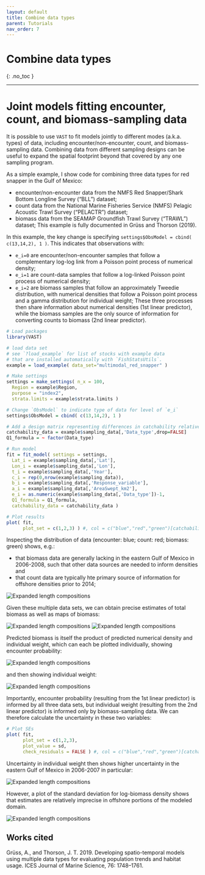 ```yaml
---
layout: default
title: Combine data types
parent: Tutorials
nav_order: 7
---
```


# Combine data types
{: .no_toc }

---

# Joint models fitting encounter, count, and biomass-sampling data

It is possible to use `VAST` to fit models jointly to different modes (a.k.a. types) of data, including encounter/non-encounter, count, and biomass-sampling data.  Combining data from different sampling designs can be useful to expand the spatial footprint beyond that covered by any one sampling program.

As a simple example, I show code for combining three data types for red snapper in the Gulf of Mexico:
* encounter/non-encounter data from the NMFS Red Snapper/Shark Bottom Longline Survey (“BLL”) dataset;
* count data from the National Marine Fisheries Service (NMFS) Pelagic Acoustic Trawl Survey (“PELACTR”) dataset;
* biomass data from the SEAMAP Groundfish Trawl Survey (“TRAWL”) dataset;
This example is fully documented in Grüss and Thorson (2019). 

In this example, the key change is specifying `settings$ObsModel = cbind( c(13,14,2), 1 )`.  This indicates that observations with:
* `e_i=0` are encounter/non-encounter samples that follow a complementary log-log link from a Poisson point process of numerical density;
* `e_i=1` are count-data samples that follow a log-linked Poisson point process of numerical density; 
* `e_i=2` are biomass samples that follow an approximately Tweedie distribution, with numerical densities that follow a Poisson point process and a gamma distribution for individual weight;
These three processes then share information about numerical densities (1st linear predictor), while the biomass samples are the only source of information for converting counts to biomass (2nd linear predictor). 
 

```R
# Load packages
library(VAST)

# load data set
# see `?load_example` for list of stocks with example data
# that are installed automatically with `FishStatsUtils`.
example = load_example( data_set="multimodal_red_snapper" )

# Make settings
settings = make_settings( n_x = 100,
  Region = example$Region,
  purpose = "index2",
  strata.limits = example$strata.limits )

# Change `ObsModel` to indicate type of data for level of `e_i`
settings$ObsModel = cbind( c(13,14,2), 1 )

# Add a design matrix representing differences in catchability relative to a reference (biomass-sampling) gear
catchability_data = example$sampling_data[,'Data_type',drop=FALSE]
Q1_formula = ~ factor(Data_type)

# Run model
fit = fit_model( settings = settings,
  Lat_i = example$sampling_data[,'Lat'],
  Lon_i = example$sampling_data[,'Lon'],
  t_i = example$sampling_data[,'Year'],
  c_i = rep(0,nrow(example$sampling_data)),
  b_i = example$sampling_data[,'Response_variable'],
  a_i = example$sampling_data[,'AreaSwept_km2'],
  e_i = as.numeric(example$sampling_data[,'Data_type'])-1,
  Q1_formula = Q1_formula,
  catchability_data = catchability_data )

# Plot results
plot( fit,
      plot_set = c(1,2,3) ) #, col = c("blue","red","green")[catchability_data$Data_type] )
```
Inspecting the distribution of data (encounter: blue;  count: red;  biomass: green) shows, e.g.:
* that biomass data are generally lacking in the eastern Gulf of Mexico in 2006-2008, such that other data sources are needed to inform densities and 
* that count data are typically hte primary source of information for offshore densities prior to 2014;

![Expanded length compositions](/assets/images/combined-data/Data_by_year.png)
 
Given these multiple data sets, we can obtain precise estimates of total biomass as well as maps of biomass:

![Expanded length compositions](/assets/images/combined-data/Index.png)
![Expanded length compositions](/assets/images/combined-data/ln_density-predicted.png)

Predicted biomass is itself the product of predicted numerical density and individual weight, which can each be plotted individually, showing encounter probability:

![Expanded length compositions](/assets/images/combined-data/encounter_prob-predicted.png)

and then showing individual weight:

![Expanded length compositions](/assets/images/combined-data/pos-catch-predicted.png)

Importantly, encounter probability (resulting from the 1st linear predictor) is informed by all three data sets, but individual weight (resulting from the 2nd linear predictor) is informed only by biomass-sampling data.  We can therefore calculate the uncertainty in these two variables:

```R
# Plot SEs
plot( fit,
      plot_set = c(1,2,3), 
      plot_value = sd,
      check_residuals = FALSE ) #, col = c("blue","red","green")[catchability_data$Data_type] )
```

Uncertainty in individual weight then shows higher uncertainty in the eastern Gulf of Mexico in 2006-2007 in particular:

![Expanded length compositions](/assets/images/combined-data/pos-catch-transformed.png)

However, a plot of the standard deviation for log-biomass density shows that estimates are relatively imprecise in offshore portions of the modeled domain.  

![Expanded length compositions](/assets/images/combined-data/ln_density-transformed.png)

## Works cited

Grüss, A., and Thorson, J. T. 2019. Developing spatio-temporal models using multiple data types for evaluating population trends and habitat usage. ICES Journal of Marine Science, 76: 1748–1761.



